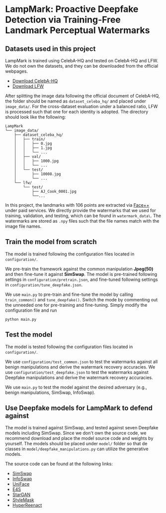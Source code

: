 # LampMark: Proactive Deepfake Detection via Training-Free Landmark Perceptual Watermarks

[//]: # (## Proceedings of the 32th ACM International Conference on Multimedia \&#40;MM 2024\&#41;)


## Datasets used in this project

LampMark is trained using CelebA-HQ and tested on CelebA-HQ and LFW. We do not own the datasets, and they can be downloaded from the official webpages.
* [Download CelebA-HQ](https://mmlab.ie.cuhk.edu.hk/projects/CelebA.html)
* [Download LFW](https://vis-www.cs.umass.edu/lfw/)

After splitting the image data following the official document of CelebA-HQ, the folder should be named as ```dataset_celeba_hq/``` and placed under ```image_data/```. For the cross-dataset evaluation under a balanced ratio, LFW is processed such that one for each identity is adopted. The directory should look like the following:
```
LampMark
└── image_data/
    ├── dataset_celeba_hq/
    │   ├── train/
    │   │   ├── 0.jpg
    │   │   ├── 1.jpg
    │   │   └── ...
    │   ├── val/
    │   │   ├── 1000.jpg
    │   │   └── ...         
    │   └── test/
    │       ├── 10008.jpg
    │       └── ...    
    └── lfw/
        └── test/
            ├── AJ_Cook_0001.jpg
            └──...
```

In this project, the landmarks with 106 points are extracted via [Face++](https://console.faceplusplus.com/documents/13207488) under paid services. We directly provide the watermarks that we used for training, validation, and testing, which can be found in ```watermark_data\```. The watermarks are stored as ```.npy``` files such that the file names match with the image file names. 


## Train the model from scratch

The model is trained following the configuration files located in ```configuration/```.

We pre-train the framework against the common manipulation **Jpeg(50)** and then fine-tune it against **SimSwap**. The model is pre-trained following settings in ```configuration/pretrain.json```, and fine-tuned following settings in ```configuration/tune_deepfake.json```.

We use ```main.py``` to pre-train and fine-tune the model by calling ```train_common()``` and ```tune_deepfake()```. Switch the mode by commenting out the unneeded one for pre-training and fine-tuning. Simply modify the configuration file and run 
```
python main.py
```


## Test the model

The model is tested following the configuration files located in ```configuration/```.

We use ```configuration/test_common.json``` to test the watermarks against all benign manipulations and derive the watermark recovery accuracies. We use ```configuration/test_deepfake.json``` to test the watermarks against Deepfake manipulations and derive the watermark recovery accuracies. 

We use ```main.py``` to test the model against the desired adversary (e.g., benign manipulations, SimSwap, InfoSwap). 


## Use Deepfake models for LampMark to defend against

The model is trained against SimSwap, and tested against seven Deepfake models including SimSwap. Since we don't own the source code, we recommend download and place the model source code and weights by yourself. The models should be placed under ```model/``` folder so that de classes in ```model/deepfake_manipulations.py``` can utilize the generative models. 

The source code can be found at the following links:
* [SimSwap]()
* [InfoSwap]()
* [UniFace]()
* [E4S]()
* [StarGAN]()
* [StyleMask]()
* [HyperReenact]()